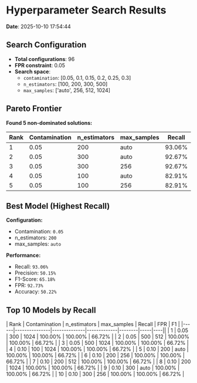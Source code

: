 # Hyperparameter Search Results

**Date**: 2025-10-10 17:54:44

## Search Configuration

- **Total configurations**: 96
- **FPR constraint**: 0.05
- **Search space**:
  - `contamination`: [0.05, 0.1, 0.15, 0.2, 0.25, 0.3]
  - `n_estimators`: [100, 200, 300, 500]
  - `max_samples`: ['auto', 256, 512, 1024]

## Pareto Frontier

**Found 5 non-dominated solutions:**

| Rank | Contamination | n_estimators | max_samples | Recall | FPR | F1 | Precision |
|------|---------------|--------------|-------------|--------|-----|----|-----------|
| 1 | 0.05 | 200 | auto | 93.06% | 92.73% | 65.18% | 50.15% |
| 2 | 0.05 | 300 | auto | 92.67% | 92.38% | 65.08% | 50.14% |
| 3 | 0.05 | 300 | 256 | 92.67% | 92.38% | 65.08% | 50.14% |
| 4 | 0.05 | 100 | auto | 82.91% | 79.60% | 63.22% | 51.08% |
| 5 | 0.05 | 100 | 256 | 82.91% | 79.60% | 63.22% | 51.08% |

## Best Model (Highest Recall)

**Configuration:**
- Contamination: `0.05`
- n_estimators: `200`
- max_samples: `auto`

**Performance:**
- Recall: `93.06%`
- Precision: `50.15%`
- F1-Score: `65.18%`
- FPR: `92.73%`
- Accuracy: `50.22%`

## Top 10 Models by Recall

| Rank | Contamination | n_estimators | max_samples | Recall | FPR | F1 |
|------|---------------|--------------|-------------|--------|-----|----||
| 1 | 0.05 | 300 | 1024 | 100.00% | 100.00% | 66.72% |
| 2 | 0.05 | 500 | 512 | 100.00% | 100.00% | 66.72% |
| 3 | 0.05 | 500 | 1024 | 100.00% | 100.00% | 66.72% |
| 4 | 0.10 | 100 | 1024 | 100.00% | 100.00% | 66.72% |
| 5 | 0.10 | 200 | auto | 100.00% | 100.00% | 66.72% |
| 6 | 0.10 | 200 | 256 | 100.00% | 100.00% | 66.72% |
| 7 | 0.10 | 200 | 512 | 100.00% | 100.00% | 66.72% |
| 8 | 0.10 | 200 | 1024 | 100.00% | 100.00% | 66.72% |
| 9 | 0.10 | 300 | auto | 100.00% | 100.00% | 66.72% |
| 10 | 0.10 | 300 | 256 | 100.00% | 100.00% | 66.72% |
